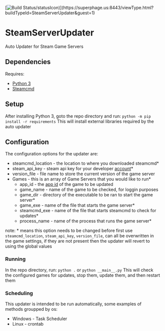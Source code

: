 [![Build Status](https://superphage.us:8443/app/rest/builds/buildType\(id:SteamServerUpdater)/statusIcon)](https://superphage.us:8443/viewType.html?buildTypeId=SteamServerUpdater&guest=1)

# SteamServerUpdater
Auto Updater for Steam Game Servers

## Dependencies
Requires:
* [Python 3](https://www.python.org/download/releases/3.0/)
* [Steamcmd](https://developer.valvesoftware.com/wiki/SteamCMD)

## Setup
After installing Python 3, goto the repo directory and run:
`python -m pip install -r requirements`
This will install external libraries required by the auto updater

## Configuration
The configuration options for the updater are:
* steamcmd_location - the location to where you downloaded steamcmd*
* steam_api_key - steam api key for your developer [account](https://steamcommunity.com/dev/apikey)*
* version_file - file name to store the current version of the game server
* Games - this is an array of Game Servers that you would like to run*
  * app_id - the [app id](https://steamdb.info/) of the game to be updated
  * game_name - name of the game to be checked, for loggin purposes
  * game_dir - directory of the executable to be ran to start the game server*
  * game_exe - name of the file that starts the game server*
  * steamcmd_exe - name of the file that starts steamcmd to check for updates*
  * process_name - name of the process that runs the game server*

note: * means this option needs to be changed before first use
`steamcmd_location`, `steam_api_key`, `version_file`, can all be overwritten in the game settings, if they are not present then the updater will revert to using the global values

### Running
In the repo directory, run:
`python .` or `python __main__.py`
This will check the configured games for updates, stop them, update them, and then restart them

### Scheduling
This updater is intended to be run automatically, some examples of methods groupped by os:
* Windows - Task Scheduler
* Linux - crontab 
